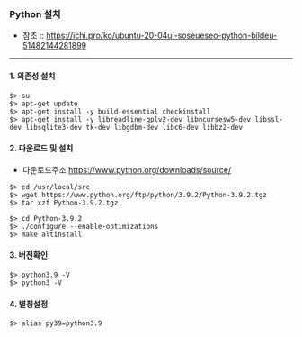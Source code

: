 ### Python 설치

-   참조 :: <https://ichi.pro/ko/ubuntu-20-04ui-soseueseo-python-bildeu-51482144281899>
<hr>

#### 1. 의존성 설치

```shell
$> su
$> apt-get update
$> apt-get install -y build-essential checkinstall
$> apt-get install -y libreadline-gplv2-dev libncursesw5-dev libssl-dev libsqlite3-dev tk-dev libgdbm-dev libc6-dev libbz2-dev
```

#### 2. 다운로드 및 설치

-   다운로드주소 <https://www.python.org/downloads/source/>

```shell
$> cd /usr/local/src
$> wget https://www.python.org/ftp/python/3.9.2/Python-3.9.2.tgz
$> tar xzf Python-3.9.2.tgz

$> cd Python-3.9.2
$> ./configure --enable-optimizations
$> make altinstall
```

#### 3. 버전확인

```shell
$> python3.9 -V
$> python3 -V
```

#### 4. 별칭설정

```shell
$> alias py39=python3.9
```
